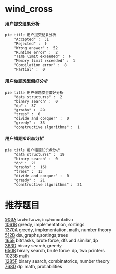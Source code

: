 # wind_cross

<!-- tabs:start -->



#### **用户提交结果分析**

```mermaid
pie title 用户提交结果分析
    "Accepted" :  31
    "Rejected" :  0
    "Wrong answer" :  52
    "Runtime error" :  2
    "Time limit exceeded" :  6
    "Memory limit exceeded" :  1
    "Compilation error" :  8
    "Partial" :  0
```

#### **用户做题类型偏好分析**

```mermaid
pie title 用户做题类型偏好分析
    "data structures" :  2
    "binary search" :  0
    "dp" :  37
    "graphs" :  28
    "trees" :  0
    "divide and conquer" :  0
    "greedy" :  33
    "constructive algorithms" :  1
```
#### **用户错题知识点分析**

```mermaid
pie title 用户错题知识点分析
    "data structures" :  19
    "binary search" :  0
    "dp" :  21
    "graphs" :  160
    "trees" :  13
    "divide and conquer" :  0
    "greedy" :  21
    "constructive algorithms" :  21
```



<!-- tabs:end -->
# 推荐题目
[908A](https://codeforces.com/contest/908/problem/A)		brute force,
                        implementation		  
[1061B](https://codeforces.com/contest/1061/problem/B)		greedy,
                        implementation,
                        sortings		  
[1370A](https://codeforces.com/contest/1370/problem/A)		greedy,
                        implementation,
                        math,
                        number theory		  
[512B](https://codeforces.com/contest/512/problem/B)		dsu,graphs,sortings,trees		  
[165E](https://codeforces.com/contest/165/problem/E)		bitmasks,
                        brute force,
                        dfs and similar,
                        dp		  
[363D](https://codeforces.com/contest/363/problem/D)		binary search,
                        greedy		  
[650B](https://codeforces.com/contest/650/problem/B)		binary search,
                        brute force,
                        dp,
                        two pointers		  
[1023B](https://codeforces.com/contest/1023/problem/B)		math		  
[1285F](https://codeforces.com/contest/1285/problem/F)		binary search,
                        combinatorics,
                        number theory		  
[768D](https://codeforces.com/contest/768/problem/D)		dp,
                        math,
                        probabilities		  
